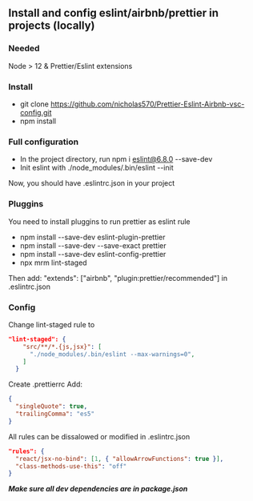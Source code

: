 ## Install and config eslint/airbnb/prettier in projects (locally)

### Needed

Node > 12 & Prettier/Eslint extensions

### Install

- git clone https://github.com/nicholas570/Prettier-Eslint-Airbnb-vsc-config.git
- npm install

### Full configuration

- In the project directory, run npm i eslint@6.8.0 --save-dev<br />
- Init eslint with ./node_modules/.bin/eslint --init<br />

Now, you should have .eslintrc.json in your project

### Pluggins

You need to install pluggins to run prettier as eslint rule

- npm install --save-dev eslint-plugin-prettier
- npm install --save-dev --save-exact prettier
- npm install --save-dev eslint-config-prettier
- npx mrm lint-staged

Then add: "extends": ["airbnb", "plugin:prettier/recommended"] in .eslintrc.json

### Config

Change lint-staged rule to

```json
"lint-staged": {
    "src/**/*.{js,jsx}": [
      "./node_modules/.bin/eslint --max-warnings=0",
    ]
  }
```

Create .prettierrc
Add:

```json
{
  "singleQuote": true,
  "trailingComma": "es5"
}
```

All rules can be dissalowed or modified in .eslintrc.json

```json
"rules": {
  "react/jsx-no-bind": [1, { "allowArrowFunctions": true }],
  "class-methods-use-this": "off"
}
```

**_Make sure all dev dependencies are in package.json_**
